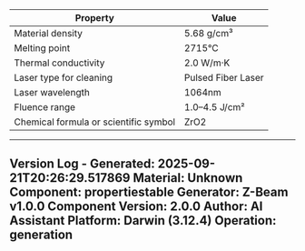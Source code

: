 | Property | Value |
|----------|-------|
| Material density | 5.68 g/cm³ |
| Melting point | 2715°C |
| Thermal conductivity | 2.0 W/m·K |
| Laser type for cleaning | Pulsed Fiber Laser |
| Laser wavelength | 1064nm |
| Fluence range | 1.0–4.5 J/cm² |
| Chemical formula or scientific symbol | ZrO2 |


---
Version Log - Generated: 2025-09-21T20:26:29.517869
Material: Unknown
Component: propertiestable
Generator: Z-Beam v1.0.0
Component Version: 2.0.0
Author: AI Assistant
Platform: Darwin (3.12.4)
Operation: generation
---